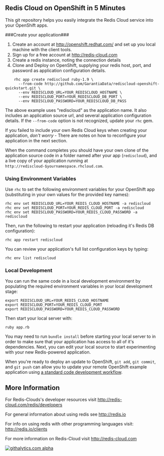 Redis Cloud on OpenShift in 5 Minutes
-------------------------------------

This git repository helps you easily integrate the Redis Cloud service into your OpenShift apps.

###Create your application###

1. Create an account at http://openshift.redhat.com/ and set up you local machine with the client tools.
2. Sign up for a free account at http://redis-cloud.com
3. Create a redis instance, noting the connection details
4. Clone and Deploy on OpenShift, supplying your redis host, port, and password as application configuration details.  

```
    rhc app create rediscloud ruby-1.9 \
      --from-code http://github.com/GarantiaData/rediscloud-openshift-quickstart.git \
      --env REDISCLOUD_URL=YOUR_REDISCLOUD_HOSTNAME \
      --env REDISCLOUD_PORT=YOUR_REDISCLOUD_DB_PORT \
      --env REDISCLOUD_PASSWORD=YOUR_REDISCLOUD_DB_PASS
```

The above example uses "rediscloud" as the application name. It also includes an application source url, and several application configuration details.
If the `--from-code` option is not recognized, update your `rhc` gem.

If you failed to include your own Redis Cloud keys when creating your application, *don't worry* - There are notes on how to reconfigure your application in the next section.

When the command completes you should have your own clone of the application source code in a folder named after your app (`rediscloud`), and a live copy of your application running at `http://rediscloud-$yournamespace.rhcloud.com`.

### Using Environment Variables
Use `rhc` to set the following environment variables for your OpenShift app (substituting in your own values for the provided key names):

    rhc env set REDISCLOUD_URL=YOUR_REDIS_CLOUD_HOSTNAME -a rediscloud
    rhc env set REDISCLOUD_PORT=YOUR_REDIS_CLOUD_PORT -a rediscloud
    rhc env set REDISCLOUD_PASSWORD=YOUR_REDIS_CLOUD_PASSWORD -a rediscloud

Then, run the following to restart your application (reloading it's Redis DB configuration):

    rhc app restart rediscloud

You can review your application's full list configuration keys by typing:

    rhc env list rediscloud

### Local Development
You can run the same code in a local development environment by populating the required environment variables in your local development stage:

    export REDISCLOUD_URL=YOUR_REDIS_CLOUD_HOSTNAME
    export REDISCLOUD_PORT=YOUR_REDIS_CLOUD_PORT
    export REDISCLOUD_PASSWORD=YOUR_REDIS_CLOUD_PASSWORD

Then start your local server with:

    ruby app.rb

You may need to run `bundle install` before starting your local server to in order to make sure that your application has access to all of it's dependencies.
Next, you can edit your local source to start experimenting with your new Redis-powered application.  

When you're ready to deploy an update to OpenShift, `git add`, `git commit`, and `git push` can allow you to update your remote OpenShift example application using [a standard code development workflow](https://www.openshift.com/developers/deploying-and-building-applications).

More Information
----------------------------

For Redis-Clouds's developer resources visit http://redis-cloud.com/redis/developers

For general information about using redis see http://redis.io

For info on using redis with other programming languages visit: http://redis.io/clients

For more information on Redis-Cloud visit http://redis-cloud.com

[![githalytics.com alpha](https://cruel-carlota.pagodabox.com/5fd16896b6090ca419d72e81802e58c0 "githalytics.com")](http://githalytics.com/RedisLabs/rediscloud-openshift-quickstart)
